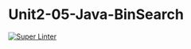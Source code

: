# Unit2-05-Java-BinSearch

[![Super Linter](https://github.com/ICS4U-Programming-Logan-S/Unit2-05-Java-BinSearch/actions/workflows/main.yml/badge.svg)](https://github.com/ICS4U-Programming-Logan-S/Unit2-05-Java-BinSearch/actions/workflows/main.yml)
